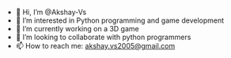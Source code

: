 - 👋 Hi, I’m @Akshay-Vs
- 👀 I’m interested in Python programming and game development
- 🌱 I’m currently working on a 3D game
- 💞️  I’m looking to collaborate with python programmers
- 📫 How to reach me: akshay.vs2005@gmail.com 

<!---
Akshay-Vs/Akshay-Vs is a ✨ special ✨ repository because its `README.md` (this file) appears on your GitHub profile.
You can click the Preview link to take a look at your changes.
--->
